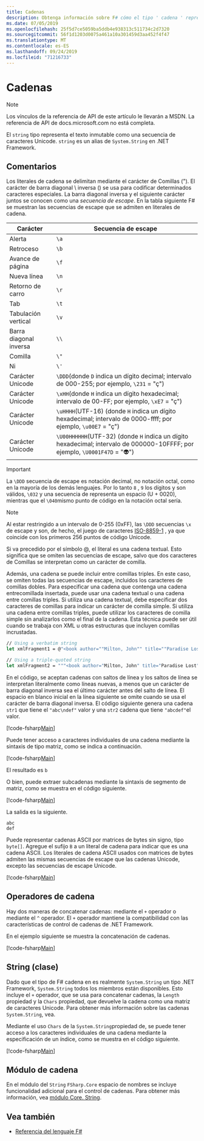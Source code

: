 ```yaml
---
title: Cadenas
description: Obtenga información sobre F# cómo el tipo ' cadena ' representa texto inmutable como una secuencia de caracteres Unicode.
ms.date: 07/05/2019
ms.openlocfilehash: 25f5d7ce5059ba5ddb4e938313c511734c2d7320
ms.sourcegitcommit: 56f1d1203d0075a461a10a301459d3aa452f4f47
ms.translationtype: MT
ms.contentlocale: es-ES
ms.lasthandoff: 09/24/2019
ms.locfileid: "71216733"
---
```

# <a name="strings"></a>Cadenas

> [!NOTE]
> Los vínculos de la referencia de API de este artículo le llevarán a MSDN.  La referencia de API de docs.microsoft.com no está completa.

El `string` tipo representa el texto inmutable como una secuencia de caracteres Unicode. `string` es un alias de `System.String` en .NET Framework.

## <a name="remarks"></a>Comentarios

Los literales de cadena se delimitan mediante el carácter de Comillas ("). El carácter de barra diagonal \\ inversa () se usa para codificar determinados caracteres especiales. La barra diagonal inversa y el siguiente carácter juntos se conocen como una *secuencia de escape*. En la tabla siguiente F# se muestran las secuencias de escape que se admiten en literales de cadena.

|Carácter|Secuencia de escape|
|---------|---------------|
|Alerta|`\a`|
|Retroceso|`\b`|
|Avance de página|`\f`|
|Nueva línea|`\n`|
|Retorno de carro|`\r`|
|Tab|`\t`|
|Tabulación vertical|`\v`|
|Barra diagonal inversa|`\\`|
|Comilla|`\"`|
|Ni|`\'`|
|Carácter Unicode|`\DDD`(donde `D` indica un dígito decimal; intervalo de 000-255; por ejemplo, `\231` = "ç")|
|Carácter Unicode|`\xHH`(donde `H` indica un dígito hexadecimal; intervalo de 00-FF; por ejemplo, `\xE7` = "ç")|
|Carácter Unicode|`\uHHHH`(UTF-16) (donde `H` indica un dígito hexadecimal; intervalo de 0000-ffff;  por ejemplo, `\u00E7` = "ç")|
|Carácter Unicode|`\U00HHHHHH`(UTF-32) (donde `H` indica un dígito hexadecimal; intervalo de 000000-10FFFF;  por ejemplo, `\U0001F47D` = "👽")|

> [!IMPORTANT]
> La `\DDD` secuencia de escape es notación decimal, no notación octal, como en la mayoría de los demás lenguajes. Por lo tanto `8` , `9` los dígitos y son válidos, `\032` y una secuencia de representa un espacio (U + 0020), mientras que el `\040`mismo punto de código en la notación octal sería.

> [!NOTE]
> Al estar restringido a un intervalo de 0-255 (0xFF), las `\DDD` secuencias `\x` de escape y son, de hecho, el juego de caracteres [ISO-8859-1](https://en.wikipedia.org/wiki/ISO/IEC_8859-1#Code_page_layout) , ya que coincide con los primeros 256 puntos de código Unicode.

Si va precedido por el símbolo @, el literal es una cadena textual. Esto significa que se omiten las secuencias de escape, salvo que dos caracteres de Comillas se interpretan como un carácter de comilla.

Además, una cadena se puede incluir entre comillas triples. En este caso, se omiten todas las secuencias de escape, incluidos los caracteres de comillas dobles. Para especificar una cadena que contenga una cadena entrecomillada insertada, puede usar una cadena textual o una cadena entre comillas triples. Si utiliza una cadena textual, debe especificar dos caracteres de comillas para indicar un carácter de comilla simple. Si utiliza una cadena entre comillas triples, puede utilizar los caracteres de comilla simple sin analizarlos como el final de la cadena. Esta técnica puede ser útil cuando se trabaja con XML u otras estructuras que incluyen comillas incrustadas.

```fsharp
// Using a verbatim string
let xmlFragment1 = @"<book author=""Milton, John"" title=""Paradise Lost"">"

// Using a triple-quoted string
let xmlFragment2 = """<book author="Milton, John" title="Paradise Lost">"""
```

En el código, se aceptan cadenas con saltos de línea y los saltos de línea se interpretan literalmente como líneas nuevas, a menos que un carácter de barra diagonal inversa sea el último carácter antes del salto de línea. El espacio en blanco inicial en la línea siguiente se omite cuando se usa el carácter de barra diagonal inversa. El código siguiente genera una cadena `str1` que tiene el `"abc\ndef"` valor y una `str2` cadena que tiene `"abcdef"`el valor.

[!code-fsharp[Main](~/samples/snippets/fsharp/lang-ref-1/snippet1001.fs)]

Puede tener acceso a caracteres individuales de una cadena mediante la sintaxis de tipo matriz, como se indica a continuación.

[!code-fsharp[Main](~/samples/snippets/fsharp/lang-ref-1/snippet1002.fs)]

El resultado es `b`

O bien, puede extraer subcadenas mediante la sintaxis de segmento de matriz, como se muestra en el código siguiente.

[!code-fsharp[Main](~/samples/snippets/fsharp/lang-ref-1/snippet1003.fs)]

La salida es la siguiente.

```console
abc
def
```

Puede representar cadenas ASCII por matrices de bytes sin signo, tipo `byte[]`. Agregue el sufijo `B` a un literal de cadena para indicar que es una cadena ASCII. Los literales de cadena ASCII usados con matrices de bytes admiten las mismas secuencias de escape que las cadenas Unicode, excepto las secuencias de escape Unicode.

[!code-fsharp[Main](~/samples/snippets/fsharp/lang-ref-1/snippet1004.fs)]

## <a name="string-operators"></a>Operadores de cadena

Hay dos maneras de concatenar cadenas: mediante el `+` operador o mediante el `^` operador. El `+` operador mantiene la compatibilidad con las características de control de cadenas de .NET Framework.

En el ejemplo siguiente se muestra la concatenación de cadenas.

[!code-fsharp[Main](~/samples/snippets/fsharp/lang-ref-1/snippet1006.fs)]

## <a name="string-class"></a>String (clase)

Dado que el tipo de F# cadena en es realmente `System.String` un tipo .NET Framework, `System.String` todos los miembros están disponibles. Esto incluye el `+` operador, que se usa para concatenar cadenas, la `Length` propiedad y la `Chars` propiedad, que devuelve la cadena como una matriz de caracteres Unicode. Para obtener más información sobre las cadenas `System.String`, vea.

Mediante el uso `Chars` de la `System.String`propiedad de, se puede tener acceso a los caracteres individuales de una cadena mediante la especificación de un índice, como se muestra en el código siguiente.

[!code-fsharp[Main](~/samples/snippets/fsharp/lang-ref-1/snippet1005.fs)]

## <a name="string-module"></a>Módulo de cadena

En el módulo del `String` `FSharp.Core` espacio de nombres se incluye funcionalidad adicional para el control de cadenas. Para obtener más información, vea [módulo Core. String](https://msdn.microsoft.com/visualfsharpdocs/conceptual/core.string-module-%5bfsharp%5d).

## <a name="see-also"></a>Vea también

- [Referencia del lenguaje F#](index.md)
